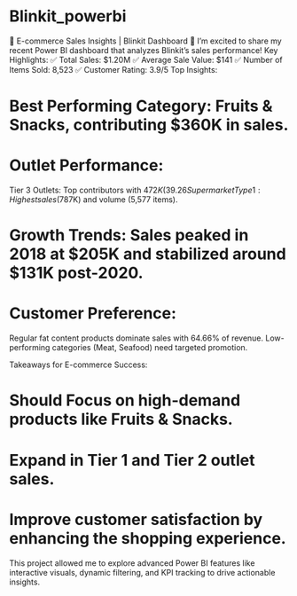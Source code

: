 # Blinkit_powerbi
🌟 E-commerce Sales Insights | Blinkit Dashboard 🌟
I’m excited to share my recent Power BI dashboard that analyzes Blinkit’s sales performance! 
 Key Highlights:
✅ Total Sales: $1.20M
✅ Average Sale Value: $141
✅ Number of Items Sold: 8,523
✅ Customer Rating: 3.9/5
Top Insights:
# Best Performing Category: Fruits & Snacks, contributing $360K in sales.
# Outlet Performance:
Tier 3 Outlets: Top contributors with $472K (39.26% of total sales).
Supermarket Type 1: Highest sales ($787K) and volume (5,577 items).
# Growth Trends: Sales peaked in 2018 at $205K and stabilized around $131K post-2020.
# Customer Preference:
Regular fat content products dominate sales with 64.66% of revenue.
Low-performing categories (Meat, Seafood) need targeted promotion.

Takeaways for E-commerce Success:

# Should Focus on high-demand products like Fruits & Snacks.
# Expand in Tier 1 and Tier 2 outlet sales.
# Improve customer satisfaction by enhancing the shopping experience.
This project allowed me to explore advanced Power BI features like interactive visuals, dynamic filtering, and KPI tracking to drive actionable insights.
